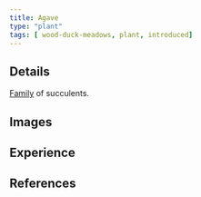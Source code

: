 ```yaml
---
title: Agave
type: "plant"
tags: [ wood-duck-meadows, plant, introduced]
--- 
```




## Details

[Family](https://en.wikipedia.org/wiki/Agave) of succulents.

## Images

## Experience



## References



